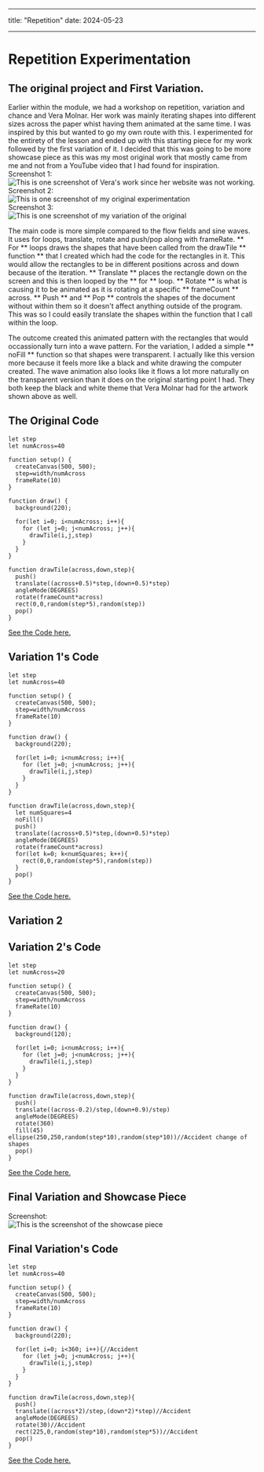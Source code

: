 - - -
title: "Repetition"
date: 2024-05-23
- - -
# Repetition Experimentation
## The original project and First Variation.
Earlier within the module, we had a workshop on repetition, variation and chance and Vera Molnar. Her work was mainly iterating shapes into different sizes across the paper whist having them animated at the same time. I was inspired by this but wanted to go my own route with this. I experimented for the entirety of the lesson and ended up with this starting piece for my work followed by the first variation of it. I decided that this was going to be more showcase piece as this was my most original work that mostly came from me and not from a YouTube video that I had found for inspiration.
Screenshot 1: <br>
![This is one screenshot of Vera's work since her website was not working.](/skills-github-pages/images/vera-molnar-example-work.png)<br>
Screenshot 2: <br>
![This is one screenshot of my original experimentation](/skills-github-pages/images/repetition-original-screenshot.png)<br>
Screenshot 3: <br>
![This is one screenshot of my variation of the original](/skills-github-pages/images/repetition-first-copy-screenshot.png)<br>

The main code is more simple compared to the flow fields and sine waves. It uses for loops, translate, rotate and push/pop along with frameRate. ** For ** loops draws the shapes that have been called from the drawTile ** function ** that I created which had the code for the rectangles in it. This would allow the rectangles to be in different positions across and down because of the iteration. ** Translate ** places the rectangle down on the screen and this is then looped by the ** for ** loop. ** Rotate ** is what is causing it to be animated as it is rotating at a specific ** frameCount ** across. ** Push ** and ** Pop ** controls the shapes of the document without within them so it doesn't affect anything outside of the program. This was so I could easily translate the shapes within the function that I call within the loop. 

The outcome created this animated pattern with the rectangles that would occassionally turn into a wave pattern. For the variation, I added a simple ** noFill ** function so that shapes were transparent. I actually like this version more because it feels more like a black and white drawing the computer created. The wave animation also looks like it flows a lot more naturally on the transparent version than it does on the original starting point I had. They both keep the black and white theme that Vera Molnar had for the artwork shown above as well.
## The Original Code
```
let step
let numAcross=40

function setup() {
  createCanvas(500, 500);
  step=width/numAcross
  frameRate(10)
}

function draw() {
  background(220);
  
  for(let i=0; i<numAcross; i++){
    for (let j=0; j<numAcross; j++){
      drawTile(i,j,step)
    }
  }
}

function drawTile(across,down,step){
  push()
  translate((across+0.5)*step,(down+0.5)*step)
  angleMode(DEGREES)
  rotate(frameCount*across)
  rect(0,0,random(step*5),random(step))
  pop()
}
```
[See the Code here.](/skills-github-pages/creative-code/repetition-original/index.html)
## Variation 1's Code
```
let step
let numAcross=40

function setup() {
  createCanvas(500, 500);
  step=width/numAcross
  frameRate(10)
}

function draw() {
  background(220);
  
  for(let i=0; i<numAcross; i++){
    for (let j=0; j<numAcross; j++){
      drawTile(i,j,step)
    }
  }
}

function drawTile(across,down,step){
  let numSquares=4
  noFill()
  push()
  translate((across+0.5)*step,(down+0.5)*step)
  angleMode(DEGREES)
  rotate(frameCount*across)
  for(let k=0; k<numSquares; k++){
    rect(0,0,random(step*5),random(step))
  }
  pop()
}
```
[See the Code here.](/skills-github-pages/creative-code/repetition-first-copy/index.html)

## Variation 2

## Variation 2's Code
```
let step
let numAcross=20

function setup() {
  createCanvas(500, 500);
  step=width/numAcross
  frameRate(10)
}

function draw() {
  background(120);
  
  for(let i=0; i<numAcross; i++){
    for (let j=0; j<numAcross; j++){
      drawTile(i,j,step)
    }
  }
}

function drawTile(across,down,step){
  push()
  translate((across-0.2)/step,(down+0.9)/step)
  angleMode(DEGREES)
  rotate(360)
  fill(45)
ellipse(250,250,random(step*10),random(step*10))//Accident change of shapes
  pop()
}
```
[See the Code here.](/skills-github-pages/creative-code/repetition-second-copy/index.html)

## Final Variation and Showcase Piece

Screenshot: <br>
![This is the screenshot of the showcase piece](/skills-github-pages/images/repetition-final-copy-screenshot.png)

## Final Variation's Code
```
let step
let numAcross=40

function setup() {
  createCanvas(500, 500);
  step=width/numAcross
  frameRate(10)
}

function draw() {
  background(220);
  
  for(let i=0; i<360; i++){//Accident
    for (let j=0; j<numAcross; j++){
      drawTile(i,j,step)
    }
  }
}

function drawTile(across,down,step){
  push()
  translate((across*2)/step,(down*2)*step)//Accident
  angleMode(DEGREES)
  rotate(30)//Accident
  rect(225,0,random(step*10),random(step*5))//Accident
  pop()
}
```
[See the Code here.](/skills-github-pages/creative-code/repetition-final-copy/index.html)
